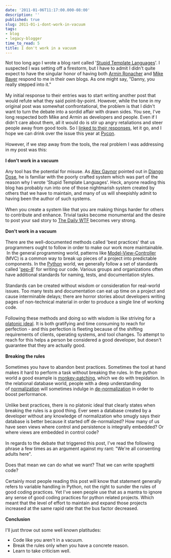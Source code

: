 ```yaml
---
date: '2011-01-06T11:17:00.000-08:00'
description: ''
published: true
slug: 2011-01-i-dont-work-in-vacuum
tags:
- blog
- legacy-blogger
time_to_read: 5
title: I don't work in a vacuum
---
```


Not too long ago I wrote a blog rant called '<a href="http://pydanny.blogspot.com/2010/12/stupid-template-languages.html">Stupid Template Languages</a>'. I suspected I was setting off a firestorm, but I have to admit I didn't quite expect to have the singular honor of having both <a href="http://lucumr.pocoo.org/2010/12/5/not-so-stupid-template-languages/">Armin Ronacher</a> and <a href="http://techspot.zzzeek.org/2010/12/04/in-response-to-stupid-template-languages/">Mike Bayer</a> respond to me in their own blogs. As one might say, "Danny, you really stepped into it."<br /><br />My initial response to their entries was to start writing another post that would refute what they said point-by-point. However, while the tone in my original post was somewhat confrontational, the problem is that I didn't want to turn the debate into a sordid affair with drawn sides. You see, I've long respected both Mike and Armin as developers and people. Even if I didn't care about them, all it would do is stir up angry retaliations and steer people away from good tools. So I <a href="http://pydanny.blogspot.com/2010/12/reactions-to-stupid-template-languages.html">linked to their responses</a>,&nbsp;let it go, and I hope we can drink over the issue this year at <a href="http://us.pycon.org/2011/home/">Pycon</a>.<br /><br />However, if we step away from the tools, the real problem I was addressing in my post was this:<br /><br /><b>I don't work in a vacuum</b><br /><br />Any tool has the potential for misuse. As <a href="http://alexgaynor.net/">Alex Gaynor</a> pointed out in <a href="http://djangodose.com/podcasts/community-catchup/episode/32/">Django Dose</a>, he is familiar with the poorly crafted system which was part of the reason why I wrote 'Stupid Template Languages'. Heck, anyone reading this blog has probably run into one of those nightmarish system created by others that we have to maintain, and many of us will sheepishly admit to having been the author of such systems.<br /><br />When you create a system like that you are making things harder for others to contribute and enhance. Trivial tasks become monumental and the desire to post your sad story to <a href="http://thedailywtf.com/">The Daily WTF</a> becomes very strong.<br /><br /><b>Don't work in a vacuum</b><br /><br />There are the well-documented methods called 'best practices' that us programmers ought to follow in order to make our work more maintainable. &nbsp;In the general programming world, patterns like <a href="http://en.wikipedia.org/wiki/Model%E2%80%93view%E2%80%93controller">Model-View-Controller</a> (MVC) is a common way to break up pieces of a project into predictable components. In the <a href="http://python.org/">Python</a> world, we generally follow a set of standards called '<a href="http://www.python.org/dev/peps/pep-0008/">pep-8</a>' for writing our code. Various groups and organizations often have additional standards for naming, tests, and documentation styles.<br /><br />Standards can be created without wisdom or consideration for real-world issues. Too many tests and documentation can eat up time on a project and cause interminable delays; there are horror stories about developers writing pages of non-technical material in order to produce a single line of working code.<br /><br />Following these methods and doing so with wisdom is like striving for a <a href="http://en.wikipedia.org/wiki/Theory_of_forms">platonic ideal</a>. It is both gratifying and time consuming to reach for perfection - and this perfection is fleeting because of the shifting requirements of clients, operating systems, and tool changes. To attempt to reach for this helps a person be considered a good developer, but doesn't guarantee that they are actually good.<br /><br /><b>Breaking the rules</b><br /><br />Sometimes you have to abandon best practices. Sometimes the tool at hand makes it hard to perform a task without breaking the rules. In the python world a good example is&nbsp;<a href="http://en.wikipedia.org/wiki/Monkey-patching">monkey-patching</a>, which we do with trepidation. In the relational database world, people with a deep understanding of&nbsp;<a href="http://en.wikipedia.org/wiki/Database_normalization">normalization</a>&nbsp;will sometimes indulge in&nbsp;<a href="http://en.wikipedia.org/wiki/Denormalization">de-normalization</a>&nbsp;in order to boost performance.<br /><br />Unlike best practices, there is no platonic ideal that clearly states when breaking the rules is a good thing. Ever seen a database created by a developer without any knowledge of normalization who smugly says their database is better because it started off de-normalized? How many of us have seen views where control and persistence is integrally embedded? Or where views are embedded in control code?<br /><br />In regards to the debate that triggered this post, I've read the following phrase a few times as an argument against my rant: "We're all consenting adults here".<br /><br />Does that mean we can do what we want? That we can write spaghetti code?<br /><br />Certainly most people reading this post will know that statement generally refers to variable handling in Python, not the right to sunder the rules of good coding practices. Yet I've seen people use that as a mantra to ignore any sense of good coding practices for python related projects. Which meant that the level of effort to maintain and expand those projects increased at the same rapid rate that the bus factor decreased.<br /><br /><b>Conclusion</b><br /><br />I'll just throw out some well known platitudes:<br /><ul><li>Code like you aren't in a vacuum.&nbsp;</li><li>Break the rules only when you have a concrete reason.&nbsp;</li><li>Learn to take criticism well.</li></ul>